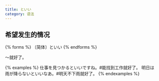 ```yaml
---
title: といい
category: 语法
---
```


## 希望发生的情况

{% forms %}
〔简体〕といい
{% endforms %}

～就好了。

{% examples %}
仕事を見つかるといいですね。#能找到工作就好了。
明日は雨が降らないといいなあ。#明天不下雨就好了。
{% endexamples %}
